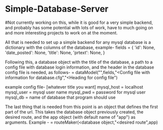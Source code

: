 # Simple-Database-Server

#Not currently working on this, while it is good for a very simple backend, and probably has some potential with lots of work, have to much going on and more interesting projects to work on at the moment. 

All that is needed to set up a simple backend for any mysql database is a dictionary with the columns of the database, example-
fields = {
	'id': None,
	'date_posted': None,
	'title': None,
	'prtext': None,
}

Following this, a database object with the title of the database, a path to a config file with database login information, and
the header in the database config file is needed, as follows-
<database object> = dataModel("<table name>",fields,"<Config file with information for database.cfg","<Heading for config file")

example config file-
[whatever title you want]
mysql_host = localhost
mysql_user = mysql user name
mysql_pwd = password for mysql user
mysql_db = name of database that program should use

The last thing that is needed from this point is an object that defines the first part of the url. This takes the database 
object previously created, the desired route, and the app object (with default name of "app") as arguments. Example - 
<route object> = routeMaker(<database object,"<desired route",app)
